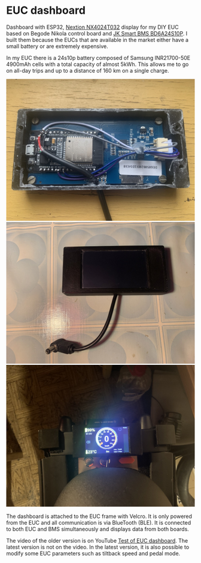 # EUC dashboard
Dashboard with ESP32, [Nextion NX4024T032](https://nextion.tech/datasheets/nx4024t032/) display for my DIY EUC based on Begode Nikola control board and [JK Smart BMS BD6A24S10P](https://www.jkbms.com/product/jk-bd6a24s10p/). I built them because the EUCs that are available in the market either have a small battery or are extremely expensive.

In my EUC there is a 24s10p battery composed of Samsung INR21700-50E 4900mAh cells with a total capacity of almost 5kWh. This allows me to go on all-day trips and up to a distance of 160 km on a single charge.

![alt](/images/dash_int.jpeg?raw=true)
![alt](/images/dash.jpeg?raw=true)
![alt](/images/dash_euc.jpeg?raw=true)


The dashboard is attached to the EUC frame with Velcro. It is only powered from the EUC and all communication is via BlueTooth (BLE). It is connected to both EUC and BMS simultaneously and displays data from both boards.

The video of the older version is on YouTube [Test of EUC dashboard](https://youtu.be/FmaS4RxT6nU). The latest version is not on the video. In the latest version, it is also possible to modify some EUC parameters such as tiltback speed and pedal mode.




